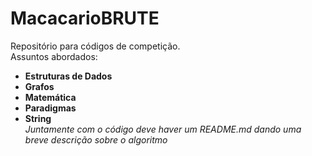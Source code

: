 # MacacarioBRUTE
Repositório para códigos de competição.\
Assuntos abordados:
* **Estruturas de Dados**
* **Grafos**
* **Matemática**
* **Paradigmas**
* **String**\
*Juntamente com o código deve haver um README.md dando uma breve descrição sobre o algoritmo*
